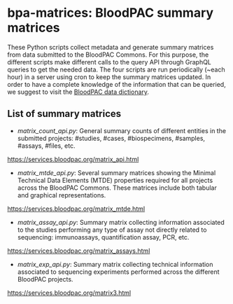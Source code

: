 # bpa-matrices: BloodPAC summary matrices #

These Python scripts collect metadata and generate summary matrices from data submitted to the BloodPAC Commons. For this purpose, the different scripts make different calls to the query API through GraphQL queries to get the needed data. The four scripts are run periodically (~each hour) in a server using cron to keep the summary matrices updated. In order to have a complete knowledge of the information that can be queried, we suggest to visit the [BloodPAC data dictionary](https://github.com/occ-data/bpadictionary).

## List of summary matrices ##

* _matrix\_count\_api.py_: General summary counts of different entities in the submitted projects: #studies, #cases, #biospecimens, #samples, #assays, #files, etc.

<https://services.bloodpac.org/matrix_api.html>

* _matrix\_mtde\_api.py_: Several summary matrices showing the Minimal Technical Data Elements (MTDE) properties required for all projects across the BloodPAC Commons. These matrices include both tabular and graphical representations.

<https://services.bloodpac.org/matrix_mtde.html>

* _matrix\_assay\_api.py_: Summary matrix collecting information associated to the studies performing any type of assay not directly related to sequencing: immunoassays, quantification assay, PCR, etc.

<https://services.bloodpac.org/matrix_assays.html>

* _matrix\_exp\_api.py_: Summary matrix collecting technical information associated to sequencing experiments performed across the different BloodPAC projects.

<https://services.bloodpac.org/matrix3.html>
